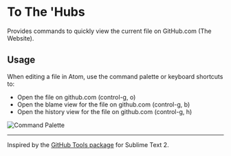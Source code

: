 # To The 'Hubs

Provides commands to quickly view the current file on GitHub.com (The Website).

## Usage

When editing a file in Atom, use the command palette or keyboard shortcuts to:

- Open the file on github.com (control-g, o)
- Open the blame view for the file on github.com (control-g, b)
- Open the history view for the file on github.com (control-g, h)

![Command Palette](https://f.cloud.github.com/assets/2988/1102071/227eae00-17fa-11e3-9662-df171b1533f5.png)

---

Inspired by the [GitHub Tools package][github-tools] for Sublime Text 2.

[github-tools]: https://github.com/temochka/sublime-text-2-github-tools
